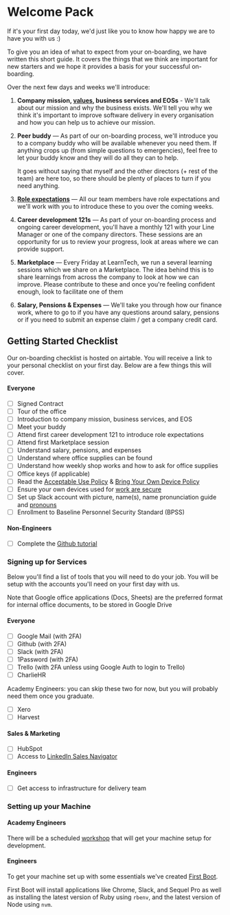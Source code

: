 # Welcome Pack

If it's your first day today, we'd just like you to know how happy we are to have you with us :)

To give you an idea of what to expect from your on-boarding, we have written this short guide. It covers the things that we think are important for new starters and we hope it provides a basis for your successful on-boarding.

Over the next few days and weeks we'll introduce:

1. **Company mission, [values](about.md#our-values), business services and EOSs** - We'll talk about our mission and why the business exists. We'll tell you why we think it's important to improve software delivery in every organisation and how you can help us to achieve our mission.
2. **Peer buddy** — As part of our on-boarding process, we'll introduce you to a company buddy who will be available whenever you need them. If anything crops up (from simple questions to emergencies), feel free to let your buddy know and they will do all they can to help.

   It goes without saying that myself and the other directors (+ rest of the team) are here too, so there should be plenty of places to turn if you need anything.
3. [**Role expectations**](../roles/README.md) — All our team members have role expectations and we'll work with you to introduce these to you over the coming weeks.
4. **Career development 121s** — As part of your on-boarding process and ongoing career development, you'll have a monthly 121 with your Line Manager or one of the company directors. These sessions are an opportunity for us to review your progress, look at areas where we can provide support.
5. **Marketplace** — Every Friday at LearnTech, we run a several learning sessions which we share on a Marketplace. The idea behind this is to share learnings from across the company to look at how we can improve. Please contribute to these and once you're feeling confident enough, look to facilitate one of them
6. **Salary, Pensions & Expenses** — We'll take you through how our finance work, where to go to if you have any questions around salary, pensions or if you need to submit an expense claim / get a company credit card.

## Getting Started Checklist

Our on-boarding checklist is hosted on airtable. You will receive a link to your personal checklist on your first day. Below are a few things this will cover.

#### Everyone

* [ ] Signed Contract
* [ ] Tour of the office
* [ ] Introduction to company mission, business services, and EOS
* [ ] Meet your buddy
* [ ] Attend first career development 121 to introduce role expectations
* [ ] Attend first Marketplace session
* [ ] Understand salary, pensions, and expenses
* [ ] Understand where office supplies can be found
* [ ] Understand how weekly shop works and how to ask for office supplies
* [ ] Office keys (if applicable)
* [ ] Read the [Acceptable Use Policy](../guides/security/acceptable_use_policy.md) & [Bring Your Own Device Policy](../guides/security/bring_your_own_device.md)
* [ ] Ensure your own devices used for [work are secure](../guides/security/bring_your_own_device.md)
* [ ] Set up Slack account with picture, name(s), name pronunciation guide and [pronouns](https://www.mypronouns.org/)
* [ ] Enrollment to Baseline Personnel Security Standard (BPSS)

#### Non-Engineers
* [ ] Complete the [Github tutorial](https://guides.github.com/activities/hello-world/)



### Signing up for Services

Below you'll find a list of tools that you will need to do your job. You will be setup with the accounts you'll need on your first day with us.

Note that Google office applications (Docs, Sheets) are the preferred format for internal office documents, to be stored in Google Drive

#### Everyone

* [ ] Google Mail (with 2FA)
* [ ] Github (with 2FA)
* [ ] Slack (with 2FA)
* [ ] 1Password (with 2FA)
* [ ] Trello (with 2FA unless using Google Auth to login to Trello)
* [ ] CharlieHR

Academy Engineers: you can skip these two for now, but you will probably need them once you graduate.

* [ ] Xero
* [ ] Harvest

#### Sales & Marketing

* [ ] HubSpot
* [ ] Access to [LinkedIn Sales Navigator](https://www.linkedin.com/sales/)

#### Engineers

* [ ] Get access to infrastructure for delivery team

### Setting up your Machine

#### Academy Engineers

There will be a scheduled [workshop](https://github.com/madetech/learn/tree/HEAD/guides/00-Setup) that will get your machine setup for development.

#### Engineers

To get your machine set up with some essentials we've created [First Boot](https://github.com/madetech/first-boot).

First Boot will install applications like Chrome, Slack, and Sequel Pro as well as installing the latest version of Ruby using `rbenv`, and the latest version of Node using `nvm`.
